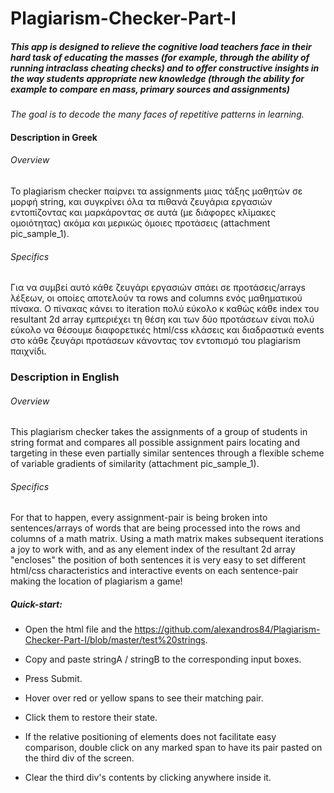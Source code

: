 # Plagiarism-Checker-Part-I

##### This app is designed to relieve the cognitive load teachers face in their hard task of educating the masses (for example, through the ability of running intraclass cheating checks) and to offer constructive insights in the way students appropriate new knowledge (through the ability for example to compare en mass, primary sources and assignments)

*The goal is to decode the many faces of repetitive patterns in learning.*

#### Description in Greek

###### Overview 

To plagiarism checker παίρνει τα assignments μιας τάξης μαθητών σε μορφή string, και συγκρίνει όλα τα πιθανά ζευγάρια εργασιών εντοπίζοντας και μαρκάροντας σε αυτά (με διάφορες κλίμακες ομοιότητας) ακόμα και μερικώς όμοιες προτάσεις (attachment pic_sample_1). 

###### Specifics 

Για να συμβεί αυτό κάθε ζευγάρι εργασιών σπάει σε προτάσεις/arrays λέξεων, οι οποίες αποτελούν τα rows and columns ενός μαθηματικού πίνακα. Ο πίνακας κάνει το iteration πολύ εύκολο κ καθώς κάθε index του resultant 2d array εμπεριέχει τη θέση και των δύο προτάσεων είναι πολύ εύκολο να θέσουμε διαφορετικές html/css κλάσεις και διαδραστικά events στο κάθε ζευγάρι προτάσεων κάνοντας τον εντοπισμό του plagiarism παιχνίδι.

### Description in English

###### Overview

This plagiarism checker takes the assignments of a group of students in string format and compares all possible assignment pairs locating and targeting in these even partially similar sentences through a flexible scheme of variable gradients of similarity (attachment pic_sample_1).

###### Specifics

For that to happen, every assignment-pair is being broken into sentences/arrays of words that are being processed into the rows and columns of a math matrix. Using a math matrix makes subsequent iterations a joy to work with, and as any element index of the resultant 2d array "encloses" the position of both sentences it is very easy to set different html/css characteristics and interactive events on each sentence-pair making the location of plagiarism a game! 

##### Quick-start: 

* Open the html file and the https://github.com/alexandros84/Plagiarism-Checker-Part-I/blob/master/test%20strings.

* Copy and paste stringA / stringB to the corresponding input boxes.

* Press Submit.

* Hover over red or yellow spans to see their matching pair. 

* Click them to restore their state.

* If the relative positioning of elements does not facilitate easy comparison, double click on any marked span to have its pair pasted on the third div of the screen. 

* Clear the third div's contents by clicking anywhere inside it.

